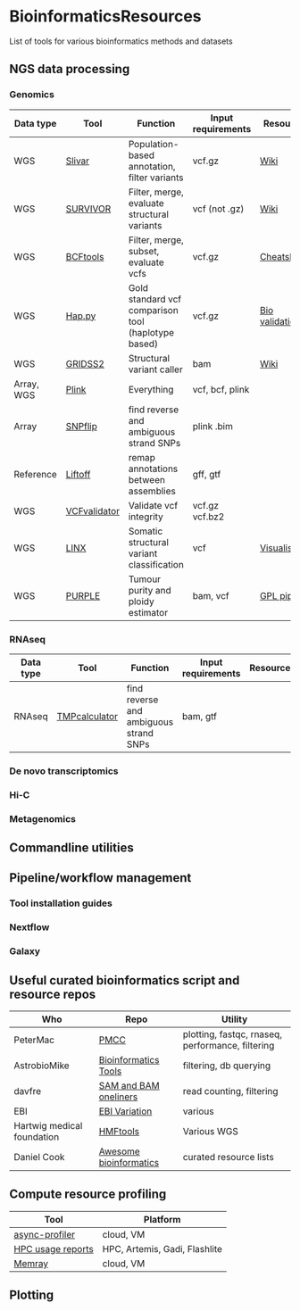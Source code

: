 # BioinformaticsResources
List of tools for various bioinformatics methods and datasets

## NGS data processing
### Genomics 

|Data type|Tool                                                  |Function                                    |Input requirements|Resources                                              |
|---------|------------------------------------------------------|--------------------------------------------|------------------|-------------------------------------------------------|
|WGS      |[Slivar](https://github.com/brentp/slivar)            |Population-based annotation, filter variants|vcf.gz            |[Wiki](https://github.com/brentp/slivar/wiki)          |
|WGS      |[SURVIVOR](https://github.com/fritzsedlazeck/SURVIVOR)|Filter, merge, evaluate structural variants |vcf (not .gz)     |[Wiki](https://github.com/fritzsedlazeck/SURVIVOR/wiki)|
|WGS      |[BCFtools](https://samtools.github.io/bcftools/bcftools.html)|Filter, merge, subset, evaluate vcfs |vcf.gz     |[Cheatsheet](https://gist.github.com/elowy01/93922762e131d7abd3c7e8e166a74a0b)|
|WGS      |[Hap.py](https://github.com/Illumina/hap.py)|Gold standard vcf comparison tool (haplotype based) |vcf.gz     |[Bio validation](https://github.com/Sydney-Informatics-Hub/GermlineShortV_biovalidation)|
|WGS      |[GRIDSS2](https://github.com/PapenfussLab/gridss)            |Structural variant caller |bam           |[Wiki](https://github.com/PapenfussLab/gridss/wiki/Somatic-Filtering)          |
|Array, WGS      |[Plink](https://www.cog-genomics.org/plink2/)            |Everything |vcf, bcf, plink     ||
|Array      |[SNPflip](https://github.com/biocore-ntnu/snpflip)            |find reverse and ambiguous strand SNPs |plink .bim     ||
|Reference      |[Liftoff](https://github.com/agshumate/Liftoff)            |remap annotations between assemblies |gff, gtf   ||
|WGS|[VCFvalidator](https://github.com/EBIvariation/vcf-validator)|Validate vcf integrity|vcf.gz vcf.bz2||
|WGS|[LINX](https://github.com/hartwigmedical/hmftools)|Somatic structural variant classification|vcf|[Visualisation](https://github.com/hartwigmedical/hmftools/blob/master/linx/README_VIS.md)|
|WGS|[PURPLE](https://github.com/hartwigmedical/hmftools/blob/master/purple/README.md)|Tumour purity and ploidy estimator|bam, vcf|[GPL pipeline](https://github.com/hartwigmedical/gridss-purple-linx)|


### RNAseq
|Data type|Tool                                                  |Function                                    |Input requirements|Resources                                              |
|---------|------------------------------------------------------|--------------------------------------------|------------------|-------------------------------------------------------|
|RNAseq      |[TMPcalculator](https://github.com/ncbi/TPMCalculator)            |find reverse and ambiguous strand SNPs |bam, gtf   ||


### De novo transcriptomics
### Hi-C
### Metagenomics

## Commandline utilities 

## Pipeline/workflow management 
### Tool installation guides
### Nextflow
### Galaxy


## Useful curated bioinformatics script and resource repos 

|Who|Repo                                                  |Utility                                     |
|---|------------------------------------------------------|--------------------------------------------|
|PeterMac|[PMCC](https://github.com/PMCC-BioinformaticsCore/scripts)|plotting, fastqc, rnaseq, performance, filtering|
|AstrobioMike|[Bioinformatics Tools](https://github.com/AstrobioMike/bit)|filtering, db querying|
|davfre|[SAM and BAM oneliners](https://gist.github.com/davfre/8596159) |read counting, filtering|
|EBI|[EBI Variation](https://github.com/EBIvariation)|various|
|Hartwig medical foundation | [HMFtools](https://github.com/hartwigmedical/hmftools)|Various WGS|
|Daniel Cook|[Awesome bioinformatics](https://github.com/danielecook/Awesome-Bioinformatics)|curated resource lists|

## Compute resource profiling

|Tool|Platform                                              |
|----|------------------------------------------------------|
|[async-profiler](https://github.com/jvm-profiling-tools/async-profiler)|cloud, VM                                             |
|[HPC usage reports](https://github.com/Sydney-Informatics-Hub/HPC_usage_reports)|HPC, Artemis, Gadi, Flashlite   |
|[Memray](https://github.com/bloomberg/memray) |cloud, VM|

## Plotting 
